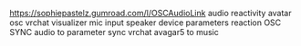 https://sophiepastelz.gumroad.com/l/OSCAudioLink
audio reactivity avatar osc vrchat visualizer mic input speaker device parameters
reaction OSC SYNC audio to parameter sync vrchat avagar5 to music 
